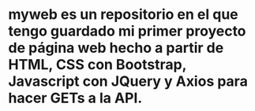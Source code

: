 # myweb es un repositorio en el que tengo guardado mi primer proyecto de página web hecho a partir de HTML, CSS con Bootstrap, Javascript con JQuery y Axios para hacer GETs a la API.
